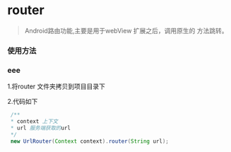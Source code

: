 # router
> Android路由功能,主要是用于webView 扩展之后，调用原生的
方法跳转。

### 使用方法
### eee


1.将router 文件夹拷贝到项目目录下

2.代码如下
``` java
 /**
 * context 上下文
 * url 服务端获取的url
 */
 new UrlRouter(Context context).router(String url);
```
